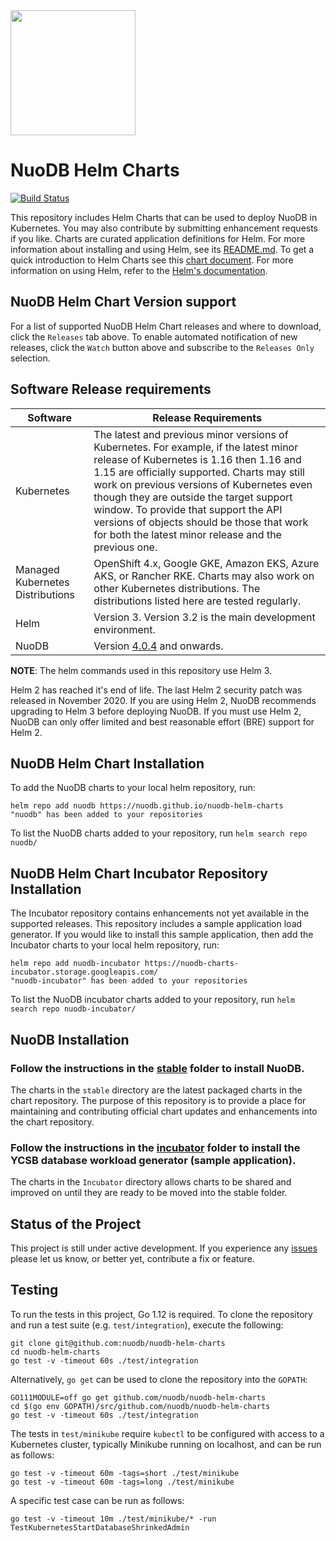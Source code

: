 <img src="images/nuodb.svg" width="200" height="200" /> 

# NuoDB Helm Charts

[![Build Status](https://circleci.com/gh/nuodb/nuodb-helm-charts/tree/master.svg?style=shield)](https://circleci.com/gh/nuodb/nuodb-helm-charts/tree/master)

This repository includes Helm Charts that can be used to deploy NuoDB in Kubernetes. You may also contribute by submitting enhancement requests if you like. Charts are curated application definitions for Helm. For more information about installing and using Helm, see its
[README.md](https://github.com/helm/helm/tree/master/README.md). To get a quick introduction to Helm Charts see this [chart document](https://github.com/helm/helm/blob/master/docs/charts.md). For more information on using Helm, refer to the [Helm's documentation](https://github.com/kubernetes/helm#docs).

## NuoDB Helm Chart Version support

For a list of supported NuoDB Helm Chart releases and where to download, click the `Releases` tab above. 
To enable automated notification of new releases, click the `Watch` button above and subscribe to the `Releases Only` selection.


## Software Release requirements

| Software   | Release Requirements                           | 
|------------|------------------------------------------------|
| Kubernetes |  The latest and previous minor versions of Kubernetes. For example, if the latest minor release of Kubernetes is 1.16 then 1.16 and 1.15 are officially supported. Charts may still work on previous versions of Kubernetes even though they are outside the target support window. To provide that support the API versions of objects should be those that work for both the latest minor release and the previous one.|
| Managed Kubernetes Distributions |  OpenShift 4.x, Google GKE, Amazon EKS, Azure AKS, or Rancher RKE. Charts may also work on other Kubernetes distributions. The distributions listed here are tested regularly. |
| Helm       |  Version 3. Version 3.2 is the main development environment. |
| NuoDB      |  Version [4.0.4](https://hub.docker.com/r/nuodb/nuodb-ce/tags) and onwards. |

**NOTE**: The helm commands used in this repository use Helm 3. 

Helm 2 has reached it's end of life. The last Helm 2 security patch was released in November 2020. If you are using Helm 2, NuoDB recommends upgrading to Helm 3 before deploying NuoDB. If you must use Helm 2, NuoDB can only offer limited and best reasonable effort (BRE) support for Helm 2. 

## NuoDB Helm Chart Installation

To add the NuoDB charts to your local helm repository, run:

```
helm repo add nuodb https://nuodb.github.io/nuodb-helm-charts
"nuodb" has been added to your repositories
```

To list the NuoDB charts added to your repository, run `helm search repo nuodb/`


## NuoDB Helm Chart Incubator Repository Installation

The Incubator repository contains enhancements not yet available in the supported releases. This repository includes a sample application load generator. If you would like to install this sample application, then add the Incubator charts to your local helm repository, run:

```
helm repo add nuodb-incubator https://nuodb-charts-incubator.storage.googleapis.com/
"nuodb-incubator" has been added to your repositories
```

To list the NuoDB incubator charts added to your repository, run `helm search repo nuodb-incubator/`


## NuoDB Installation

### Follow the instructions in the [stable](stable/README.md) folder to install NuoDB.

The charts in the `stable` directory are the latest packaged charts in the chart repository. The purpose of this repository is to provide a place for maintaining and contributing official chart updates and enhancements into the chart repository.

### Follow the instructions in the [incubator](incubator) folder to install the YCSB database workload generator (sample application).

The charts in the `Incubator` directory allows charts to be shared and improved on until they are ready to be moved into the stable folder.

## Status of the Project

This project is still under active development. If you experience any [issues](https://github.com/nuodb/nuodb-helm-charts/issues) please let us know, or better yet, contribute a fix or feature.

## Testing

To run the tests in this project, Go 1.12 is required.
To clone the repository and run a test suite (e.g. `test/integration`), execute the following:

```
git clone git@github.com:nuodb/nuodb-helm-charts
cd nuodb-helm-charts
go test -v -timeout 60s ./test/integration
```

Alternatively, `go get` can be used to clone the repository into the `GOPATH`:

```
GO111MODULE=off go get github.com/nuodb/nuodb-helm-charts
cd $(go env GOPATH)/src/github.com/nuodb/nuodb-helm-charts
go test -v -timeout 60s ./test/integration
```

The tests in `test/minikube` require `kubectl` to be configured with access to a Kubernetes cluster, typically Minikube running on localhost, and can be run as follows:

```
go test -v -timeout 60m -tags=short ./test/minikube
go test -v -timeout 60m -tags=long ./test/minikube
```

A specific test case can be run as follows:

```
go test -v -timeout 10m ./test/minikube/* -run TestKubernetesStartDatabaseShrinkedAdmin
```
